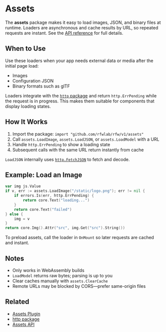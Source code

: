 # Assets

The **assets** package makes it easy to load images, JSON, and binary files at runtime. Loaders are asynchronous and cache results by URL, so repeated requests are instant. See the [API reference](../api/assets) for full details.

## When to Use

Use these loaders when your app needs external data or media after the initial page load:

* Images
* Configuration JSON
* Binary formats such as glTF

Loaders integrate with the [`http` package](../api/http) and return `http.ErrPending` while the request is in progress. This makes them suitable for components that display loading states.

## How It Works

1. Import the package: `import "github.com/rfwlab/rfw/v1/assets"`
2. Call `assets.LoadImage`, `assets.LoadJSON`, or `assets.LoadModel` with a URL
3. Handle `http.ErrPending` to show a loading state
4. Subsequent calls with the same URL return instantly from cache

`LoadJSON` internally uses [`http.FetchJSON`](../api/http#usage) to fetch and decode.

## Example: Load an Image

```go
var img js.Value
if v, err := assets.LoadImage("/static/logo.png"); err != nil {
    if errors.Is(err, http.ErrPending) {
        return core.Text("loading...")
    }
    return core.Text("failed")
} else {
    img = v
}
return core.Img().Attr("src", img.Get("src").String())
```

To preload assets, call the loader in `OnMount` so later requests are cached and instant.

## Notes

* Only works in WebAssembly builds
* `LoadModel` returns raw bytes; parsing is up to you
* Clear caches manually with `assets.ClearCache`
* Remote URLs may be blocked by CORS—prefer same-origin files

## Related

* [Assets Plugin](./assets-plugin)
* [http package](../api/http)
* [Assets API](../api/assets)
